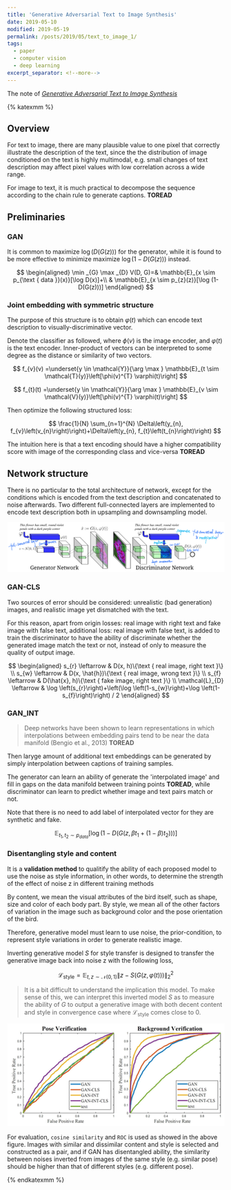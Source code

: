 ```yaml
---
title: 'Generative Adversarial Text to Image Synthesis'
date: 2019-05-10
modified: 2019-05-19
permalink: /posts/2019/05/text_to_image_1/
tags:
  - paper
  - computer vision
  - deep learning
excerpt_separator: <!--more-->
---
```


The note of [*Generative Adversarial Text to Image Synthesis*](https://arxiv.org/abs/1605.05396)

<!--more-->

{% katexmm %}

## Overview

For text to image, there are many plausible value to one pixel that correctly illustrate the description of the text, since the the distribution of image conditioned on the text is highly multimodal, e.g. small changes of text description may affect pixel values with low correlation across a wide range.  

For image to text, it is much practical to decompose the sequence according to the chain rule to generate captions. **TOREAD**

## Preliminaries

### GAN

It is common to maximize $\log (D(G(z)))$ for the generator, while it is found to be more effective to minimize maximize $\log (1-D(G(z)))$ instead.

$$
\begin{aligned} \min _{G} \max _{D} V(D, G)=& \mathbb{E}_{x \sim p_{\text { data }}(x)}[\log D(x)]+\\ & \mathbb{E}_{x \sim p_{z}(z)}[\log (1-D(G(z)))] \end{aligned}
$$

### Joint embedding with symmetric structure

The purpose of this structure is to obtain $\varphi(t)$ which can encode text description to visually-discriminative vector.

Denote the classifier as followed, where $\phi(v)$ is the image encoder, and $\varphi(t)$ is the text encoder. Inner-product of vectors can be interpreted to some degree as the distance or similarity of two vectors.

$$
f_{v}(v) =\underset{y \in \mathcal{Y}}{\arg \max } \mathbb{E}_{t \sim \mathcal{T}(y)}\left[\phi(v)^{T} \varphi(t)\right]
$$

$$
f_{t}(t) =\underset{y \in \mathcal{Y}}{\arg \max } \mathbb{E}_{v \sim \mathcal{V}(y)}\left[\phi(v)^{T} \varphi(t)\right]
$$

Then optimize the following structured loss:

$$
\frac{1}{N} \sum_{n=1}^{N} \Delta\left(y_{n}, f_{v}\left(v_{n}\right)\right)+\Delta\left(y_{n}, f_{t}\left(t_{n}\right)\right)
$$

The intuition here is that a text encoding should have a higher compatibility score with image of the corresponding class and vice-versa **TOREAD**

## Network structure

There is no particular to the total architecture of network, except for the conditions which is encoded from the text description and concatenated to noise afterwards. Two different full-connected layers are implemented to encode text description both in upsampling and downsampling model. 

![network_arch](/assets/images/2019/05/text_to_image_1/network_arch.png)

### GAN-CLS

Two sources of error should be considered: unrealistic (bad generation) images, and realistic image yet dismatched with the text.

For this reason, apart from origin losses: real image with right text and fake image with false text, additional loss: real image with false text, is added to train the discriminator to have the ability of discriminate whether the generated image match the text or not, instead of only to measure the quality of output image.

$$
\begin{aligned}
  s_{r} \leftarrow & D(x, h)\{\text { real image, right text }\} \\ 
  s_{w} \leftarrow & D(x, \hat{h})\{\text { real image, wrong text }\} \\ 
  s_{f} \leftarrow & D(\hat{x}, h)\{\text { fake image, right text }\} \\ 
  \mathcal{L}_{D} \leftarrow & \log \left(s_{r}\right)+\left(\log \left(1-s_{w}\right)+\log \left(1-s_{f}\right)\right) / 2
\end{aligned}
$$

### GAN_INT

> Deep networks have been shown to learn representations in which interpolations between embedding pairs tend to
be near the data manifold  (Bengio et al., 2013) **TOREAD**

Then laryge amount of additional text embeddings can be generated by simply interpolation between captions of training samples.

The generator can learn an ability of generate the 'interpolated image' and fill in gaps on the data manifold between training points **TOREAD**, while discriminator can learn to predict whether image and text pairs match or not.

Note that there is no need to add label of interpolated vector for they are synthetic and fake.

$$
\mathbb{E}_{t_{1}, t_{2} \sim p_{d a t a}}\left[\log \left(1-D\left(G\left(z, \beta t_{1}+(1-\beta) t_{2}\right)\right)\right)\right]
$$


### Disentangling style and content

It is a **validation method** to qualitify the ability of each proposed model to use the noise as style information, in other words, to determine the strength of the effect of noise z in different training methods

By content, we mean the visual attributes of the bird itself, such as shape, size and color of each body part. By style, we mean all of the other factors of variation in the image such as background color and the pose orientation of the bird.

Therefore, generative model must learn to use noise, the prior-condition, to represent style variations in order to generate realistic image.

Inverting generative model $S$ for style transfer is designed to transfer the generative image back into noise z with the following loss,

$$
\mathcal{L}_{\text {style}}=\mathbb{E}_{t, z \sim \mathcal{N}(0,1)}\|z-S(G(z, \varphi(t)))\|_{2}^{2}
$$

> It is a bit difficult to understand the implication this model. To make sense of this, we can interpret this inverted model $S$ as to measure the ability of $G$ to output a generative image with both decent content and style in convergence case where $\mathcal{L}_{\text {style}}$ comes close to 0.

![ROC_curve](/assets/images/2019/05/text_to_image_1/ROC_curve.png)

For evaluation, `cosine similarity` and `ROC` is used as showed in the above figure. Images with similar and dissimilar content and style is selected and constructed as a pair, and if GAN has disentangled ability, the similarity between noises inverted from images of the same style (e.g. similar pose) should be higher than that of different styles (e.g. different pose).

{% endkatexmm %}
